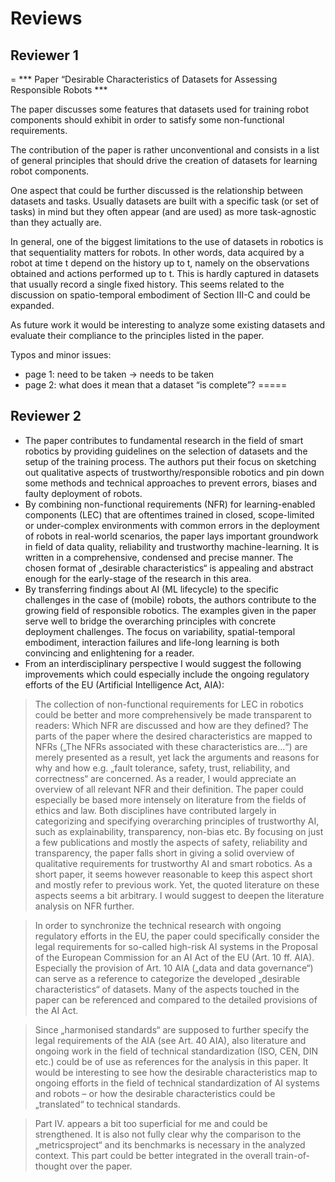 # Reviews

## Reviewer 1 

=
*** Paper “Desirable Characteristics of Datasets for Assessing Responsible Robots ***

The paper discusses some features that datasets used for training robot components should exhibit in order to satisfy some non-functional requirements.

The contribution of the paper is rather unconventional and consists in a list of general principles that should drive the creation of datasets for learning robot components.

One aspect that could be further discussed is the relationship between datasets and tasks. Usually datasets are built with a specific task (or set of tasks) in mind but they often appear (and are used) as more task-agnostic than they actually are.

In general, one of the biggest limitations to the use of datasets in robotics is that sequentiality matters for robots. In other words, data acquired by a robot at time t depend on the history up to t, namely on the observations obtained and actions performed up to t. This is hardly captured in datasets that usually record a single fixed history. This seems related to the discussion on spatio-temporal embodiment of Section III-C and could be expanded.

As future work it would be interesting to analyze some existing datasets and evaluate their compliance to the principles listed in the paper.

Typos and minor issues:
- page 1: need to be taken -> needs to be taken
- page 2: what does it mean that a dataset “is complete”?
=====

## Reviewer 2
* The paper contributes to fundamental research in the field of smart robotics by providing guidelines on the selection of datasets and the setup of the training process. The authors put their focus on sketching out qualitative aspects of trustworthy/responsible robotics and pin down some methods and technical approaches to prevent errors, biases and faulty deployment of robots. 
* By combining non-functional requirements (NFR) for learning-enabled components (LEC) that are oftentimes trained in closed, scope-limited or under-complex environments with common errors in the deployment of robots in real-world scenarios, the paper lays important groundwork in field of data quality, reliability and trustworthy machine-learning. It is written in a comprehensive, condensed and precise manner. The chosen format of „desirable characteristics“ is appealing and abstract enough for the early-stage of the research in this area.
* By transferring findings about AI (ML lifecycle) to the specific challenges in the case of (mobile) robots, the authors contribute to the growing field of responsible robotics. The examples given in the paper serve well to bridge the overarching principles with concrete deployment challenges. The focus on variability, spatial-temporal embodiment, interaction failures and life-long learning is both convincing and enlightening for a reader.
* From an interdisciplinary perspective I would suggest the following improvements which could especially include the ongoing regulatory efforts of the EU (Artificial Intelligence Act, AIA):
 
 > The collection of non-functional requirements for LEC in robotics could be better and more comprehensively be made transparent to readers: Which NFR are discussed and how are they defined? The parts of the paper where the desired characteristics are mapped to NFRs („The NFRs associated with these characteristics are…“) are merely presented as a result, yet lack the arguments and reasons for why and how e.g. „fault tolerance, safety, trust, reliability, and correctness“ are concerned. As a reader, I would appreciate an overview of all relevant NFR and their definition.
The paper could especially be based more intensely on literature from the fields of ethics and law. Both disciplines have contributed largely in categorizing and specifying overarching principles of trustworthy AI, such as explainability, transparency, non-bias etc. By focusing on just a few publications and mostly the aspects of safety, reliability and transparency, the paper falls short in giving a solid overview of qualitative requirements for trustworthy AI and smart robotics. As a short paper, it seems however reasonable to keep this aspect short and mostly refer to previous work. Yet, the quoted literature on these aspects seems a bit arbitrary. I would suggest to deepen the literature analysis on NFR further. 
 
 > In order to synchronize the technical research with ongoing regulatory efforts in the EU, the paper could specifically consider the legal requirements for so-called high-risk AI systems in the Proposal of the European Commission for an AI Act of the EU (Art. 10 ff. AIA). Especially the provision of Art. 10 AIA („data and data governance“) can serve as a reference to categorize the developed „desirable characteristics“ of datasets. Many of the aspects touched in the paper can be referenced and compared to the detailed provisions of the AI Act.
 
 > Since „harmonised standards“ are supposed to further specify the legal requirements of the AIA (see Art. 40 AIA), also literature and ongoing work in the field of technical standardization (ISO, CEN, DIN etc.) could be of use as references for the analysis in this paper. It would be interesting to see how the desirable characteristics map to ongoing efforts in the field of technical standardization of AI systems and robots – or how the desirable characteristics could be „translated“ to technical standards.
 
 > Part IV. appears a bit too superficial for me and could be strengthened. It is also not fully clear why the comparison to the „metricsproject“ and its benchmarks is necessary in the analyzed context. This part could be better integrated in the overall train-of-thought over the paper.
